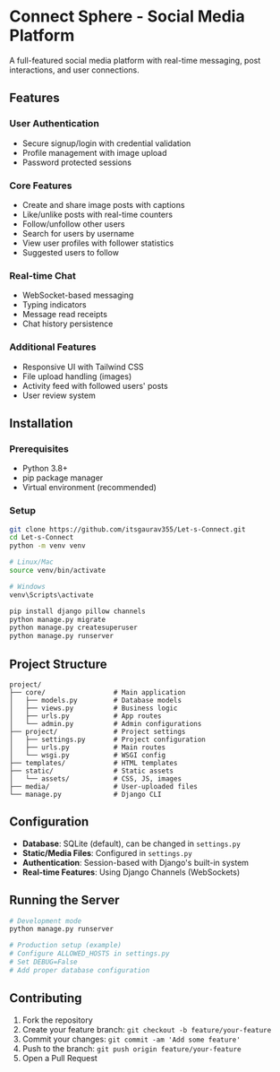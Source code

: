 # Connect Sphere - Social Media Platform

A full-featured social media platform with real-time messaging, post interactions, and user connections.

## Features

### User Authentication
- Secure signup/login with credential validation
- Profile management with image upload
- Password protected sessions

### Core Features
- Create and share image posts with captions
- Like/unlike posts with real-time counters
- Follow/unfollow other users
- Search for users by username
- View user profiles with follower statistics
- Suggested users to follow

### Real-time Chat
- WebSocket-based messaging
- Typing indicators
- Message read receipts
- Chat history persistence

### Additional Features
- Responsive UI with Tailwind CSS
- File upload handling (images)
- Activity feed with followed users' posts
- User review system

## Installation

### Prerequisites
- Python 3.8+
- pip package manager
- Virtual environment (recommended)

### Setup
```bash
git clone https://github.com/itsgaurav355/Let-s-Connect.git
cd Let-s-Connect
python -m venv venv

# Linux/Mac
source venv/bin/activate

# Windows
venv\Scripts\activate

pip install django pillow channels
python manage.py migrate
python manage.py createsuperuser
python manage.py runserver
```

## Project Structure
```
project/
├── core/                 # Main application
│   ├── models.py         # Database models
│   ├── views.py          # Business logic
│   ├── urls.py           # App routes
│   └── admin.py          # Admin configurations
├── project/              # Project settings
│   ├── settings.py       # Project configuration
│   ├── urls.py           # Main routes
│   └── wsgi.py           # WSGI config
├── templates/            # HTML templates
├── static/               # Static assets
│   └── assets/           # CSS, JS, images
├── media/                # User-uploaded files
└── manage.py             # Django CLI
```

## Configuration
- **Database**: SQLite (default), can be changed in `settings.py`
- **Static/Media Files**: Configured in `settings.py`
- **Authentication**: Session-based with Django's built-in system
- **Real-time Features**: Using Django Channels (WebSockets)

## Running the Server
```bash
# Development mode
python manage.py runserver

# Production setup (example)
# Configure ALLOWED_HOSTS in settings.py
# Set DEBUG=False
# Add proper database configuration
```

## Contributing
1. Fork the repository
2. Create your feature branch: `git checkout -b feature/your-feature`
3. Commit your changes: `git commit -am 'Add some feature'`
4. Push to the branch: `git push origin feature/your-feature`
5. Open a Pull Request

